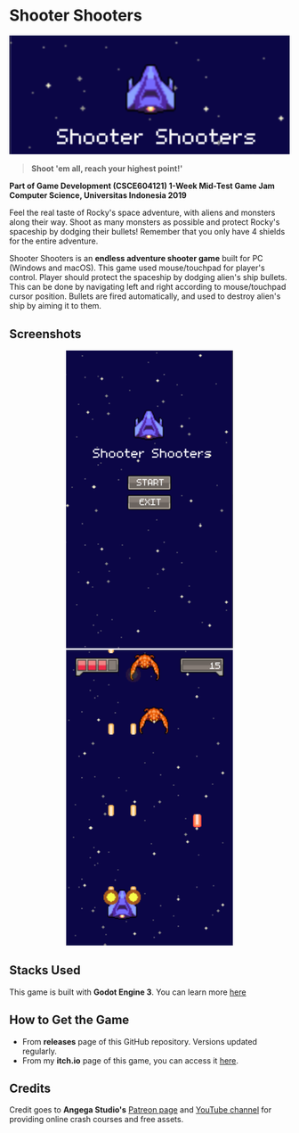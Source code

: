 # Shooter Shooters

<p align="center">
  <img src="banner.png">
</p>

> **Shoot 'em all, reach your highest point!'**


**Part of Game Development (CSCE604121) 1-Week Mid-Test Game Jam Computer Science, Universitas Indonesia 2019**

Feel the real taste of Rocky's space adventure, with aliens and monsters along their way. Shoot as many monsters as possible and protect Rocky's spaceship by dodging their bullets! Remember that you only have 4 shields for the entire adventure.

Shooter Shooters is an **endless adventure shooter game** built for PC (Windows and macOS). This game used mouse/touchpad for player's control. Player should protect the spaceship by dodging alien's ship bullets. This can be done by navigating left and right according to mouse/touchpad cursor position. Bullets are fired automatically, and used to destroy alien's ship by aiming it to them.

## Screenshots

<p float="left" align="center">
  <img src="ss1.png" width="300" />
  <img src="ss2.png" width="300" /> 
</p>

## Stacks Used

This game is built with **Godot Engine 3**. You can learn more [here](https://godotengine.org/)

## How to Get the Game

- From **releases** page of this GitHub repository. Versions updated regularly.
- From my **itch.io** page of this game, you can access it [here](https://izznfkhrlislm.itch.io/shooter-shooters).

## Credits

Credit goes to **Angega Studio's** [Patreon page](https://www.patreon.com/posts/14292162) and [YouTube channel](https://www.youtube.com/channel/UChv-gaPlKNROf6iMDhxIpUA) for providing online crash courses and free assets.
